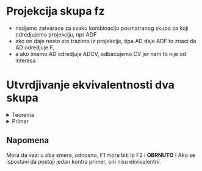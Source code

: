# Projekcija skupa fz

  - nadjemo zatvarace za svaku kombinaciju posmatranog skupa za koji odredjujemo projekciju, npr ADF 
  - ako on daje nesto sto trazimo iz projekcije, tipa  AD daje ADF to znaci da AD odredjuje F, 
  - a ako imamo AD odredjuje ADCV, odbacujemo CV jer nam to nije od interesa

# Utvrdjivanje ekvivalentnosti dva skupa

<details>
  <summary> Teorema </summary>

![image](https://user-images.githubusercontent.com/45834270/98117815-92236980-1eaa-11eb-8b26-6901f9badce7.png)


Uzmemo svaku fz i proveravamo da li su posledice od F1. 
  
  </details>

<details>
  <summary> Primer </summary>

### Primer

Nadjemo zatvarac od A ali PO F1 ( BITNO! ). itd...

![image](https://user-images.githubusercontent.com/45834270/98118161-137afc00-1eab-11eb-8c9d-0ca09e35b012.png)

A->D jeste logicka posledica od F1 (BITNO DA JE OD F1 )
  
  
  </details>



## Napomena

Mora da vazi u oba smera, odnosno, F1 mora biti lp F2 i **OBRNUTO** ! Ako se ispostavi da postoji jedan kontra primer, oni nisu ekvivalentni.
